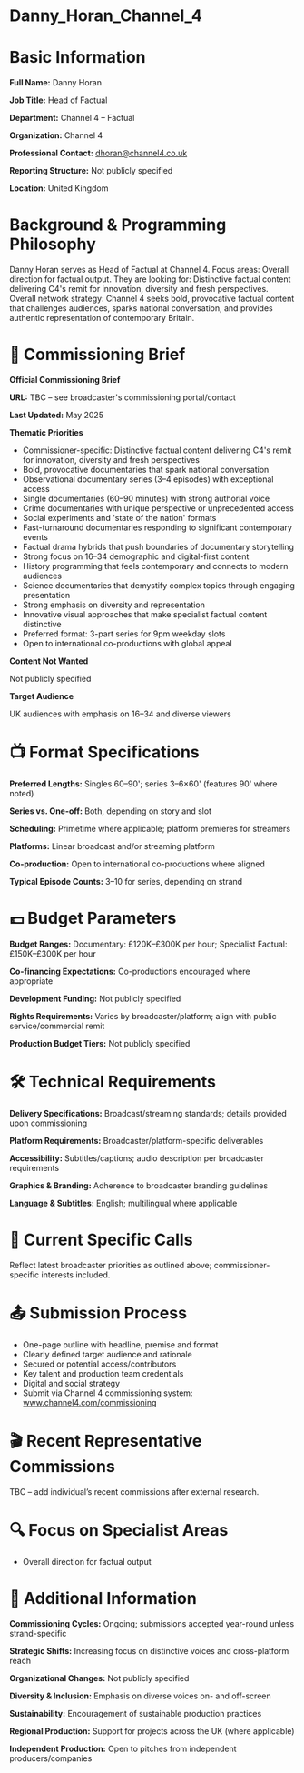 # Danny_Horan_Channel_4

# Basic Information

**Full Name:** Danny Horan

**Job Title:** Head of Factual

**Department:** Channel 4 – Factual

**Organization:** Channel 4

**Professional Contact:** dhoran@channel4.co.uk

**Reporting Structure:** Not publicly specified

**Location:** United Kingdom

# Background & Programming Philosophy

Danny Horan serves as Head of Factual at Channel 4. Focus areas: Overall direction for factual output. They are looking for: Distinctive factual content delivering C4's remit for innovation, diversity and fresh perspectives. Overall network strategy: Channel 4 seeks bold, provocative factual content that challenges audiences, sparks national conversation, and provides authentic representation of contemporary Britain.

# 📄 Commissioning Brief

**Official Commissioning Brief**

**URL:** TBC – see broadcaster's commissioning portal/contact

**Last Updated:** May 2025

**Thematic Priorities**

- Commissioner-specific: Distinctive factual content delivering C4's remit for innovation, diversity and fresh perspectives
- Bold, provocative documentaries that spark national conversation
- Observational documentary series (3–4 episodes) with exceptional access
- Single documentaries (60–90 minutes) with strong authorial voice
- Crime documentaries with unique perspective or unprecedented access
- Social experiments and 'state of the nation' formats
- Fast-turnaround documentaries responding to significant contemporary events
- Factual drama hybrids that push boundaries of documentary storytelling
- Strong focus on 16–34 demographic and digital-first content
- History programming that feels contemporary and connects to modern audiences
- Science documentaries that demystify complex topics through engaging presentation
- Strong emphasis on diversity and representation
- Innovative visual approaches that make specialist factual content distinctive
- Preferred format: 3-part series for 9pm weekday slots
- Open to international co-productions with global appeal

**Content Not Wanted**

Not publicly specified

**Target Audience**

UK audiences with emphasis on 16–34 and diverse viewers

# 📺 Format Specifications

**Preferred Lengths:** Singles 60–90'; series 3–6×60' (features 90' where noted)

**Series vs. One-off:** Both, depending on story and slot

**Scheduling:** Primetime where applicable; platform premieres for streamers

**Platforms:** Linear broadcast and/or streaming platform

**Co-production:** Open to international co-productions where aligned

**Typical Episode Counts:** 3–10 for series, depending on strand

# 💷 Budget Parameters

**Budget Ranges:** Documentary: £120K–£300K per hour; Specialist Factual: £150K–£300K per hour

**Co-financing Expectations:** Co-productions encouraged where appropriate

**Development Funding:** Not publicly specified

**Rights Requirements:** Varies by broadcaster/platform; align with public service/commercial remit

**Production Budget Tiers:** Not publicly specified

# 🛠️ Technical Requirements

**Delivery Specifications:** Broadcast/streaming standards; details provided upon commissioning

**Platform Requirements:** Broadcaster/platform-specific deliverables

**Accessibility:** Subtitles/captions; audio description per broadcaster requirements

**Graphics & Branding:** Adherence to broadcaster branding guidelines

**Language & Subtitles:** English; multilingual where applicable

# 📢 Current Specific Calls

Reflect latest broadcaster priorities as outlined above; commissioner-specific interests included.

# 📤 Submission Process

- One-page outline with headline, premise and format
- Clearly defined target audience and rationale
- Secured or potential access/contributors
- Key talent and production team credentials
- Digital and social strategy
- Submit via Channel 4 commissioning system: www.channel4.com/commissioning

# 🎬 Recent Representative Commissions

TBC – add individual’s recent commissions after external research.

# 🔍 Focus on Specialist Areas

- Overall direction for factual output

# 📅 Additional Information

**Commissioning Cycles:** Ongoing; submissions accepted year-round unless strand-specific

**Strategic Shifts:** Increasing focus on distinctive voices and cross-platform reach

**Organizational Changes:** Not publicly specified

**Diversity & Inclusion:** Emphasis on diverse voices on- and off-screen

**Sustainability:** Encouragement of sustainable production practices

**Regional Production:** Support for projects across the UK (where applicable)

**Independent Production:** Open to pitches from independent producers/companies